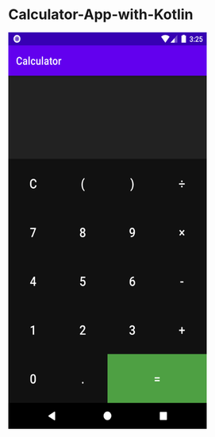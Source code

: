 # Calculator-App-with-Kotlin
<img width="400" height="800" src="device-2022-07-19-152555.png" alt="mithunajhas" />
